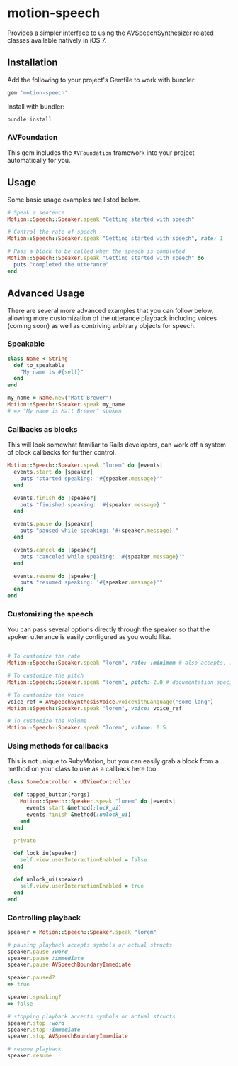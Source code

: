# motion-speech
Provides a simpler interface to using the AVSpeechSynthesizer related classes available natively in iOS 7.

## Installation

Add the following to your project's Gemfile to work with bundler:

```ruby
gem 'motion-speech'
```

Install with bundler:

```shell
bundle install
```

### AVFoundation
This gem includes the `AVFoundation` framework into your project automatically for you.

## Usage
Some basic usage examples are listed below.

```ruby
# Speak a sentence
Motion::Speech::Speaker.speak "Getting started with speech"

# Control the rate of speech
Motion::Speech::Speaker.speak "Getting started with speech", rate: 1

# Pass a block to be called when the speech is completed
Motion::Speech::Speaker.speak "Getting started with speech" do
  puts "completed the utterance"
end
```

## Advanced Usage
There are several more advanced examples that you can follow below, allowing more customization of the utterance playback including voices (coming soon) as well as contriving arbitrary objects for speech.

### Speakable

```ruby
class Name < String
  def to_speakable
    "My name is #{self}"
  end
end

my_name = Name.new("Matt Brewer")
Motion::Speech::Speaker.speak my_name
# => "My name is Matt Brewer" spoken
```

### Callbacks as blocks
This will look somewhat familiar to Rails developers, can work off a system of block callbacks for further control.

```ruby
Motion::Speech::Speaker.speak "lorem" do |events|
  events.start do |speaker|
    puts "started speaking: '#{speaker.message}'"
  end

  events.finish do |speaker|
    puts "finished speaking: '#{speaker.message}'"
  end

  events.pause do |speaker|
    puts "paused while speaking: '#{speaker.message}'"
  end

  events.cancel do |speaker|
    puts "canceled while speaking: '#{speaker.message}'"
  end

  events.resume do |speaker|
    puts "resumed speaking: '#{speaker.message}'"
  end
end
```

### Customizing the speech
You can pass several options directly through the speaker so that the spoken utterance is easily configured as you would like.

```ruby

# To customize the rate
Motion::Speech::Speaker.speak "lorem", rate: :minimum # also accepts, :maximum, :default and any float between 0..1

# To customize the pitch
Motion::Speech::Speaker.speak "lorem", pitch: 2.0 # documentation specifies between 0.5 and 2.0, default being 1.0

# To customize the voice
voice_ref = AVSpeechSynthesisVoice.voiceWithLanguage("some_lang")
Motion::Speech::Speaker.speak "lorem", voice: voice_ref

# To customize the volume
Motion::Speech::Speaker.speak "lorem", volume: 0.5
```


### Using methods for callbacks
This is not unique to RubyMotion, but you can easily grab a block from a method on your class to use as a callback here too.

```ruby
class SomeController < UIViewController

  def tapped_button(*args)
    Motion::Speech::Speaker.speak "lorem" do |events|
      events.start &method(:lock_ui)
      events.finish &method(:unlock_ui)
    end
  end

  private

  def lock_iu(speaker)
    self.view.userInteractionEnabled = false
  end

  def unlock_ui(speaker)
    self.view.userInteractionEnabled = true
  end
end
```

### Controlling playback

```ruby
speaker = Motion::Speech::Speaker.speak "lorem"

# pausing playback accepts symbols or actual structs
speaker.pause :word
speaker.pause :immediate
speaker.pause AVSpeechBoundaryImmediate

speaker.paused?
=> true

speaker.speaking?
=> false

# stopping playback accepts symbols or actual structs
speaker.stop :word
speaker.stop :immediate
speaker.stop AVSpeechBoundaryImmediate

# resume playback
speaker.resume
```

